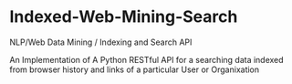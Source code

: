 # Indexed-Web-Mining-Search
NLP/Web Data Mining / Indexing and Search API

An Implementation of A Python RESTful API for a searching data indexed from browser history and 
links of a particular User or Organixation
